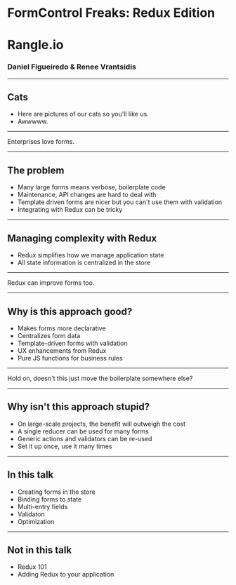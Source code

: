 # FormControl Freaks: Redux Edition


# Rangle.io
### Daniel Figueiredo & Renee Vrantsidis

---

## Cats

- Here are pictures of our cats so you'll like us.
- Awwwww.

---

Enterprises love forms.

---

## The problem

- Many large forms means verbose, boilerplate code
- Maintenance, API changes are hard to deal with
- Template driven forms are nicer but you can't use them with validation
- Integrating with Redux can be tricky

---

## Managing complexity with Redux

- Redux simplifies how we manage application state
- All state information is centralized in the store

---

Redux can improve forms too.

---

## Why is this approach good?
- Makes forms more declarative
- Centralizes form data
- Template-driven forms with validation
- UX enhancements from Redux
- Pure JS functions for business rules

---

Hold on, doesn't this just move the boilerplate somewhere else?

---

## Why isn't this approach stupid?
- On large-scale projects, the benefit will outweigh the cost
- A single reducer can be used for many forms
- Generic actions and validators can be re-used
- Set it up once, use it many times

---

## In this talk
- Creating forms in the store
- Binding forms to state
- Multi-entry fields
- Validaton
- Optimization

---

## Not in this talk
- Redux 101
- Adding Redux to your application
